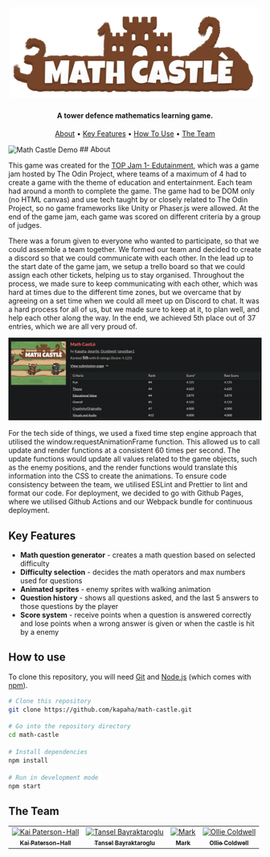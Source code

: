<h1 align="center">
    <img src="./.github/readme_files/title.png" alt="Math Castle" width="500">
</h1>

<h4 align="center">A tower defence mathematics learning game.</h4>

<p align="center">
  <a href="#about">About</a> •
  <a href="#key-features">Key Features</a> •
  <a href="#how-to-use">How To Use</a> •
  <a href="#the-team">The Team</a>
</p>

<img src="./.github/readme_files/math_castle_demo.gif" alt="Math Castle Demo" align="center">
## About

This game was created for the [TOP Jam 1- Edutainment](https://itch.io/jam/top-jam-1), which was a game jam hosted by The Odin Project, where teams of a maximum of 4 had to create a game with the theme of education and entertainment. Each team had around a month to complete the game. The game had to be DOM only (no HTML canvas) and use tech taught by or closely related to The Odin Project, so no game frameworks like Unity or Phaser.js were allowed. At the end of the game jam, each game was scored on different criteria by a group of judges.

There was a forum given to everyone who wanted to participate, so that we could assemble a team together. We formed our team and decided to create a discord so that we could communicate with each other. In the lead up to the start date of the game jam, we setup a trello board so that we could assign each other tickets, helping us to stay organised. Throughout the process, we made sure to keep communicating with each other, which was hard at times due to the different time zones, but we overcame that by agreeing on a set time when we could all meet up on Discord to chat. It was a hard process for all of us, but we made sure to keep at it, to plan well, and help each other along the way. In the end, we achieved 5th place out of 37 entries, which we are all very proud of.

![Game Jam Results](./.github/readme_files/game_jam_results.png)

For the tech side of things, we used a fixed time step engine approach that utilised the window.requestAnimationFrame function. This allowed us to call update and render functions at a consistent 60 times per second. The update functions would update all values related to the game objects, such as the enemy positions, and the render functions would translate this information into the CSS to create the animations. To ensure code consistency between the team, we utilised ESLint and Prettier to lint and format our code. For deployment, we decided to go with Github Pages, where we utilised Github Actions and our Webpack bundle for continuous deployment.

## Key Features

* **Math question generator** - creates a math question based on selected difficulty
* **Difficulty selection** - decides the math operators and max numbers used for questions
* **Animated sprites** - enemy sprites with walking animation
* **Question history** - shows all questions asked, and the last 5 answers to those questions by the player
* **Score system** - receive points when a question is answered correctly and lose points when a wrong answer is given or when the castle is hit by a enemy

## How to use

To clone this repository, you will need [Git](https://git-scm.com/) and [Node.js](https://nodejs.org/en/download/) (which comes with [npm](http://npmjs.com)).

```bash
# Clone this repository
git clone https://github.com/kapaha/math-castle.git

# Go into the repository directory
cd math-castle

# Install dependencies
npm install

# Run in development mode
npm start
```

## The Team
<table>
    <tr>
        <td align="center">
            <a href="https://github.com/kapaha">
                <img src="https://avatars.githubusercontent.com/u/62726177?v=4" width="100px;" alt="Kai Paterson-Hall"/>
                <br />
                <sub>
                    <b>Kai Paterson-Hall</b>
                </sub>
            </a>
            <br />
        </td>
        <td align="center">
            <a href="https://github.com/tanselbay1">
                <img src="https://avatars.githubusercontent.com/u/58618654?v=4" width="100px;" alt="Tansel Bayraktaroglu"/>
                <br />
                <sub>
                    <b>Tansel Bayraktaroglu</b>
                </sub>
            </a>
            <br />
        </td>
        <td align="center">
            <a href="https://github.com/dwarjie">
                <img src="https://avatars.githubusercontent.com/u/37862404?v=4" width="100px;" alt="Mark"/>
                <br />
                <sub>
                    <b>Mark</b>
                </sub>
            </a>
            <br />
        </td>
        <td align="center">
            <a href="https://github.com/Ocoldwell">
                <img src="https://avatars.githubusercontent.com/u/75363386?v=4" width="100px;" alt="Ollie Coldwell"/>
                <br />
                <sub>
                    <b>Ollie Coldwell</b>
                </sub>
            </a>
            <br />
        </td>
    </tr>
</table>
